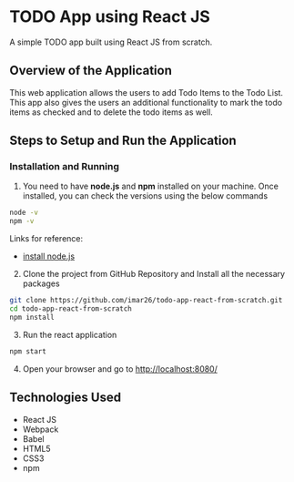 # TODO App using React JS

A simple TODO app built using React JS from scratch.

## Overview of the Application

This web application allows the users to add Todo Items to the Todo List. This app also gives the users an additional functionality to mark the todo items as checked and to delete the todo items as well.

## Steps to Setup and Run the Application

### Installation and Running
1. You need to have **node.js** and **npm** installed on your machine. Once installed, you can check the versions using the below commands

```sh
node -v
npm -v
```
Links for reference:
* [install node.js](https://nodejs.org/en/download/)

2. Clone the project from GitHub Repository and Install all the necessary packages

```sh
git clone https://github.com/imar26/todo-app-react-from-scratch.git
cd todo-app-react-from-scratch
npm install
```

3. Run the react application

```sh
npm start
```

4. Open your browser and go to [http://localhost:8080/](http://localhost:8080/)

## Technologies Used

* React JS
* Webpack
* Babel
* HTML5
* CSS3
* npm